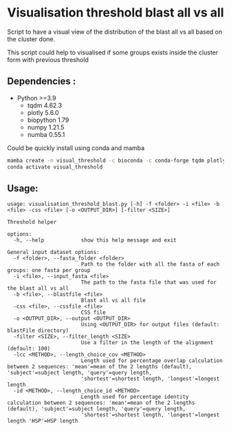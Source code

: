 # Visualisation threshold blast all vs all

Script to have a visual view of the distribution of the blast all vs all based on the cluster done.

This script could help to visualised if some groups exists inside the cluster form with previous threshold

Dependencies :
--------------

- Python >=3.9
   - tqdm 4.62.3
   - plotly 5.6.0
   - biopython 1.79 
   - numpy 1.21.5
   - numba 0.55.1

Could be quickly install using conda and mamba

```bash
mamba create -n visual_threshold -c bioconda -c conda-forge tqdm plotly pandas biopython
conda activate visual_threshold
```

Usage:
------

```
usage: visualisation_threshold_blast.py [-h] -f <folder> -i <file> -b <file> -css <file> [-o <OUTPUT_DIR>] [-filter <SIZE>]

Threshold helper

options:
  -h, --help            show this help message and exit

General input dataset options:
  -f <folder>, --fasta_folder <folder>
                        Path to the folder with all the fasta of each groups: one fasta per group
  -i <file>, --input_fasta <file>
                        The path to the fasta file that was used for the blast all vs all
  -b <file>, --blastfile <file>
                        Blast all vs all file
  -css <file>, --cssfile <file>
                        CSS file
  -o <OUTPUT_DIR>, --output <OUTPUT_DIR>
                        Using <OUTPUT_DIR> for output files (default: blastFile directory)
  -filter <SIZE>, --filter_length <SIZE>
                        Use a filter in the length of the alignment (default: 100)
  -lcc <METHOD>, --length_choice_cov <METHOD>
                        Length used for percentage overlap calculation between 2 sequences: 'mean'=mean of the 2 lengths (default), 'subject'=subject length, 'query'=query length,
                        'shortest'=shortest length, 'longest'=longest length
  -id <METHOD>, --length_choice_id <METHOD>
                        Length used for percentage identity calculation between 2 sequences: 'mean'=mean of the 2 lengths (default), 'subject'=subject length, 'query'=query length,
                        'shortest'=shortest length, 'longest'=longest length 'HSP'=HSP length
```

